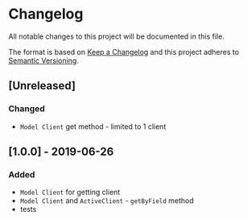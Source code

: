 # Changelog

All notable changes to this project will be documented in this file.

The format is based on [Keep a Changelog](http://keepachangelog.com/en/1.0.0/)
and this project adheres to [Semantic Versioning](http://semver.org/spec/v2.0.0.html).

## [Unreleased]
### Changed
- `Model Client` get method - limited to 1 client

## [1.0.0] - 2019-06-26
### Added
- `Model Client` for getting client
- `Model Client` and `ActiveClient` - `getByField` method
- tests